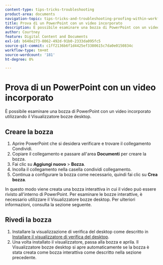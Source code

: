 ```yaml
---
content-type: tips-tricks-troubleshooting
product-area: documents
navigation-topic: tips-tricks-and-troubleshooting-proofing-within-workfront
title: Prova di un PowerPoint con un video incorporato
description: È possibile esaminare una bozza di PowerPoint con un video incorporato utilizzando il Visualizzatore bozze desktop.
author: Courtney
feature: Digital Content and Documents
exl-id: b648e273-8062-492d-91b0-2333da095fc5
source-git-commit: c1ff2136b6f1d4425ef3380615c7da0e0150834c
workflow-type: tm+mt
source-wordcount: '181'
ht-degree: 0%

---
```


# Prova di un PowerPoint con un video incorporato

È possibile esaminare una bozza di PowerPoint con un video incorporato utilizzando il Visualizzatore bozze desktop.

## Creare la bozza

1. Aprire PowerPoint che si desidera verificare e trovare il collegamento Condividi.
1. Copiare il collegamento e passare all&#39;area **Documenti** per creare la bozza.
1. Fai clic su **Aggiungi nuovo** > **Bozza**.
1. Incolla il collegamento nella casella condividi collegamento.
1. Continua a configurare la bozza come necessario, quindi fai clic su **Crea bozza**.

In questo modo viene creata una bozza interattiva in cui il video può essere rivisto all&#39;interno di PowerPoint. Per esaminare le bozze interattive, è necessario utilizzare il Visualizzatore bozze desktop. Per ulteriori informazioni, consulta la sezione seguente.

## Rivedi la bozza

1. Installare la visualizzazione di verifica del desktop come descritto in [Installare il visualizzatore di verifica del desktop](/help/quicksilver/review-and-approve-work/proofing/use-the-desktop-proofing-viewer/installing-desktop-proofing-viewer.md).
1. Una volta installato il visualizzatore, passa alla bozza e aprila. Il Visualizzatore bozze desktop si apre automaticamente se la bozza è stata creata come bozza interattiva come descritto nella sezione precedente.
